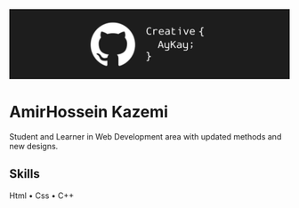 <img src="https://github.com/CreativeAyKay/CreativeAyKay/blob/main/Github%20Banner.png">

# AmirHossein Kazemi

Student and Learner in Web Development area with updated methods and new designs.

## Skills

Html
• Css
• C++

